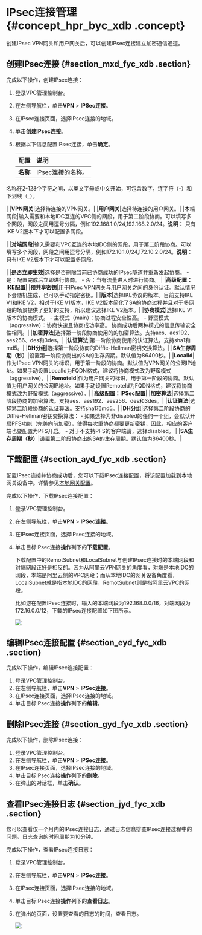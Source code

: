 # IPsec连接管理 {#concept_hpr_byc_xdb .concept}

创建IPsec VPN网关和用户网关后，可以创建IPsec连接建立加密通信通道。

## 创建IPsec连接 {#section_mxd_fyc_xdb .section}

完成以下操作，创建IPsec连接：

1.  登录VPC管理控制台。
2.  在左侧导航栏，单击**VPN** \> **IPSec连接**。
3.  在IPsec连接页面，选择IPsec连接的地域。
4.  单击**创建IPsec连接**。
5.  根据以下信息配置IPsec连接，单击**确定**。

    |配置|说明|
    |:-|:-|
    |**名称**| IPsec连接的名称。

 名称在2-128个字符之间，以英文字母或中文开始，可包含数字，连字符（-）和下划线（\_）。

 |
    |**VPN网关**|选择待连接的VPN网关。|
    |**用户网关**|选择待连接的用户网关。|
    |本端网段|输入需要和本地IDC互连的VPC侧的网段，用于第二阶段协商。可以填写多个网段，网段之间用逗号分隔，例如192.168.1.0/24,192.168.2.0/24。**说明：** 只有IKE V2版本下才可以配置多网段。

|
    |**对端网段**|输入需要和VPC互连的本地IDC侧的网段，用于第二阶段协商。可以填写多个网段，网段之间用逗号分隔，例如172.10.1.0/24,172.10.2.0/24。**说明：** 只有IKE V2版本下才可以配置多网段。

|
    |**是否立即生效**|选择是否删除当前已协商成功的IPsec隧道并重新发起协商。    -   是：配置完成后立即进行协商。
    -   否：当有流量进入时进行协商。
|
    |**高级配置：IKE配置**|
    |**预共享密钥**|用于IPsec VPN网关与用户网关之间的身份认证。默认情况下会随机生成，也可以手动指定密钥。|
    |**版本**|选择IKE协议的版本。目前支持IKE V1和IKE V2，相对于IKE V1版本，IKE V2版本简化了SA的协商过程并且对于多网段的场景提供了更好的支持，所以建议选择IKE V2版本。|
    |**协商模式**|选择IKE V1版本的协商模式。    -   主模式（main）：协商过程安全性高。
    -   野蛮模式（aggressive）：协商快速且协商成功率高。
协商成功后两种模式的信息传输安全性相同。|
    |**加密算法**|选择第一阶段协商使用的的加密算法。支持aes、aes192、aes256、des和3des。|
    |**认证算法**|第一阶段协商使用的认证算法。支持sha1和md5。|
    |**DH分组**|选择第一阶段协商的Diffie-Hellman密钥交换算法。|
    |**SA生存周期（秒）**|设置第一阶段协商出的SA的生存周期。默认值为86400秒。|
    |**LocalId**|作为IPsec VPN网关的标识，用于第一阶段的协商。默认值为VPN网关的公网IP地址。如果手动设置LocalId为FQDN格式，建议将协商模式改为野蛮模式（aggressive）。|
    |**RemoteId**|作为用户网关的标识，用于第一阶段的协商。默认值为用户网关的公网IP地址。如果手动设置RemoteId为FQDN格式，建议将协商模式改为野蛮模式（aggressive）。|
    |**高级配置：IPSec配置**|
    |**加密算法**|选择第二阶段协商的加密算法。支持aes、aes192、aes256、des和3des。|
    |**认证算法**|选择第二阶段协商的认证算法。支持sha1和md5。|
    |**DH分组**|选择第二阶段协商的Diffie-Hellman密钥交换算法：    -   如果选择为非disabled的任何一个组，会默认开启PFS功能（完美向前加密），使得每次重协商都要更新密钥，因此，相应的客户端也要配置为PFS开启。
    -   对于不支持PFS的客户端请，选择disabled。
|
    |**SA生存周期（秒）**|设置第二阶段协商出的SA的生存周期。默认值为86400秒。|


## 下载配置 {#section_ayd_fyc_xdb .section}

配置IPsec连接并协商成功后，您可以下载IPsec连接配置，将该配置加载到本地网关设备中。详情参见[本地网关配置](https://help.aliyun.com/document_detail/60045.html)。

完成以下操作，下载IPsec连接配置：

1.  登录VPC管理控制台。
2.  在左侧导航栏，单击**VPN** \> **IPSec连接**。
3.  在IPsec连接页面，选择IPsec连接的地域。
4.  单击目标IPsec连接**操作**列下的**下载配置**。

    下载配置中的RemotSubnet和LocalSubnet与创建IPsec连接时的本端网段和对端网段正好是相反的。因为从阿里云VPN网关的角度看，对端是本地IDC的网段，本端是阿里云侧的VPC网段；而从本地IDC的网关设备角度看，LocalSubnet就是指本地IDC的网段，RemotSubnet则是指阿里云VPC的网段。

    比如您在配置IPsec连接时，输入的本端网段为192.168.0.0/16，对端网段为172.16.0.0/12，下载的IPsec连接配置如下图所示。

    ![](http://static-aliyun-doc.oss-cn-hangzhou.aliyuncs.com/assets/img/13351/3317_zh-CN.png)


## 编辑IPsec连接配置 {#section_eyd_fyc_xdb .section}

完成以下操作，编辑IPsec连接配置：

1.  登录VPC管理控制台。
2.  在左侧导航栏，单击**VPN** \> **IPSec连接**。
3.  在IPsec连接页面，选择IPsec连接的地域。
4.  单击目标IPsec连接**操作**列下的**编辑**。

## 删除IPsec连接 {#section_gyd_fyc_xdb .section}

完成以下操作，删除IPsec连接：

1.  登录VPC管理控制台。
2.  在左侧导航栏，单击**VPN** \> **IPSec连接**。
3.  在IPsec连接页面，选择IPsec连接的地域。
4.  单击目标IPsec连接**操作**列下的**删除**。
5.  在弹出的对话框，单击**确认**。

## 查看IPsec连接日志 {#section_jyd_fyc_xdb .section}

您可以查看仅一个月内的IPsec连接日志，通过日志信息排查IPsec连接过程中的问题。日志查询的时间周期为10分钟。

完成以下操作，查看IPsec连接日志：

1.  登录VPC管理控制台。
2.  在左侧导航栏，单击**VPN** \> **IPSec连接**。
3.  在IPsec连接页面，选择IPsec连接的地域。
4.  单击目标IPsec连接**操作**列下的**查看日志**。
5.  在弹出的页面，设置要查看的日志的时间，查看日志。

    ![](http://static-aliyun-doc.oss-cn-hangzhou.aliyuncs.com/assets/img/13359/3342_zh-CN.png)


